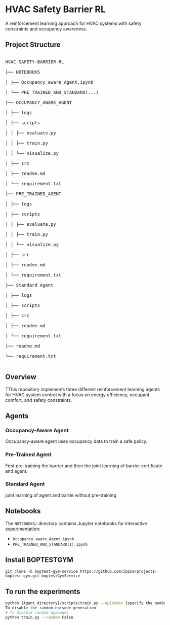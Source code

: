 # HVAC Safety Barrier RL

A reinforcement learning approach for HVAC systems with safety constraints and occupancy awareness.

## Project Structure
<pre>

HVAC-SAFETY-BARRIER-RL

├── NOTEBOOKS

│ ├── Occupancy_aware_Agent.ipynb

│ └── PRE_TRAINED_AND_STANDARD(...)

├── OCCUPANCY_AWARE_AGENT

│ ├── logs

│ ├── scripts

│ │ ├── evaluate.py

│ │ ├── train.py

│ │ └── visualize.py

│ ├── src

│ ├── readme.md

│ └── requirement.txt

├── PRE_TRAINED_AGENT

│ ├── logs

│ ├── scripts

│ │ ├── evaluate.py

│ │ ├── train.py

│ │ └── visualize.py

│ ├── src

│ ├── readme.md

│ └── requirement.txt

├── Standard Agent

│ ├── logs

│ ├── scripts

│ ├── src

│ ├── readme.md

│ └── requirement.txt

├── readme.md

└── requirement.txt

</pre>
## Overview

TThis repository implements three different reinforcement learning agents for HVAC system control with a focus on energy efficiency, occupant comfort, and safety constraints.
## Agents

### Occupancy-Aware Agent

Occupancy-aware agent uses occupancy data to train a safe policy.

### Pre-Trained Agent

First pre-training the barrier and then the joint learning of barrier certificate and agent. 
### Standard Agent
joint learning of agent and barrie without pre-training

## Notebooks

The `NOTEBOOKS/` directory contains Jupyter notebooks for interactive experimentation:
- `Occupancy_aware_Agent.ipynb`
- `PRE_TRAINED_AND_STANDARD(1).ipynb`
## Install BOPTESTGYM
```
git clone -b boptest-gym-service https://github.com/ibpsa/project1-boptest-gym.git boptestGymService
```
## To run the experiments 

```bash
python {Agent_directory}/scripts/train.py --episodes {specify the number} --length {specify the number} --step_period {specify the number} --barrier_only {specify the number}# Clone the repository
To disable the random episode generation
# To disable random episodes
python train.py --random False


